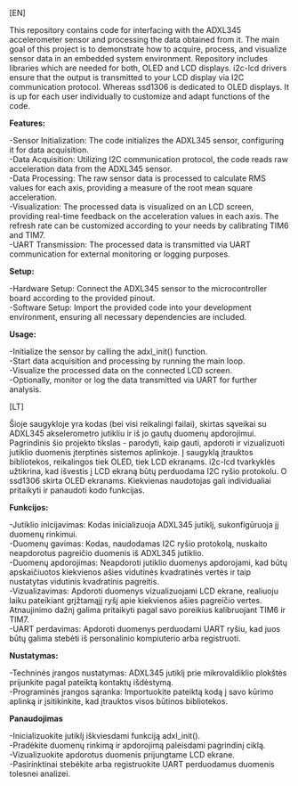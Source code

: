 [EN]

This repository contains code for interfacing with the ADXL345 accelerometer sensor and processing the data obtained from it. The main goal of this project is to demonstrate how to acquire, process, and visualize sensor data in an embedded system environment.
Repository includes libraries which are needed for both, OLED and LCD displays. i2c-lcd drivers ensure that the output is transmitted to your LCD display via I2C communication protocol. Whereas ssd1306 is dedicated to OLED displays. It is up for each user individually to customize and adapt functions of the code. 

**Features:**

-Sensor Initialization: The code initializes the ADXL345 sensor, configuring it for data acquisition. <br />
-Data Acquisition: Utilizing I2C communication protocol, the code reads raw acceleration data from the ADXL345 sensor. <br />
-Data Processing: The raw sensor data is processed to calculate RMS values for each axis, providing a measure of the root mean square acceleration. <br />
-Visualization: The processed data is visualized on an LCD screen, providing real-time feedback on the acceleration values in each axis. The refresh rate can be customized according to your needs by calibrating TIM6 and TIM7. <br />
-UART Transmission: The processed data is transmitted via UART communication for external monitoring or logging purposes.

**Setup:**

-Hardware Setup: Connect the ADXL345 sensor to the microcontroller board according to the provided pinout.<br />
-Software Setup: Import the provided code into your development environment, ensuring all necessary dependencies are included.

**Usage:**

-Initialize the sensor by calling the adxl_init() function.<br />
-Start data acquisition and processing by running the main loop.<br />
-Visualize the processed data on the connected LCD screen.<br />
-Optionally, monitor or log the data transmitted via UART for further analysis.

[LT]

Šioje saugykloje yra kodas (bei visi reikalingi failai), skirtas sąveikai su ADXL345 akselerometro jutikliu ir iš jo gautų duomenų apdorojimui. Pagrindinis šio projekto tikslas - parodyti, kaip gauti, apdoroti ir vizualizuoti jutiklio duomenis įterptinės sistemos aplinkoje.
Į saugyklą įtrauktos bibliotekos, reikalingos tiek OLED, tiek LCD ekranams. i2c-lcd tvarkyklės užtikrina, kad išvestis į LCD ekraną būtų perduodama I2C ryšio protokolu. O ssd1306 skirta OLED ekranams. Kiekvienas naudotojas gali individualiai pritaikyti ir panaudoti kodo funkcijas. 

**Funkcijos:**

-Jutiklio inicijavimas: Kodas inicializuoja ADXL345 jutiklį, sukonfigūruoja jį duomenų rinkimui.<br />
-Duomenų gavimas: Kodas, naudodamas I2C ryšio protokolą, nuskaito neapdorotus pagreičio duomenis iš ADXL345 jutiklio.<br />
-Duomenų apdorojimas: Neapdoroti jutiklio duomenys apdorojami, kad būtų apskaičiuotos kiekvienos ašies vidutinės kvadratinės vertės ir taip nustatytas vidutinis kvadratinis pagreitis.<br />
-Vizualizavimas: Apdoroti duomenys vizualizuojami LCD ekrane, realiuoju laiku pateikiant grįžtamąjį ryšį apie kiekvienos ašies pagreičio vertes. Atnaujinimo dažnį galima pritaikyti pagal savo poreikius kalibruojant TIM6 ir TIM7.<br />
-UART perdavimas: Apdoroti duomenys perduodami UART ryšiu, kad juos būtų galima stebėti iš personalinio kompiuterio arba registruoti.

**Nustatymas:**

-Techninės įrangos nustatymas: ADXL345 jutiklį prie mikrovaldiklio plokštės prijunkite pagal pateiktą kontaktų išdėstymą.<br />
-Programinės įrangos sąranka: Importuokite pateiktą kodą į savo kūrimo aplinką ir įsitikinkite, kad įtrauktos visos būtinos bibliotekos.

**Panaudojimas**

-Inicializuokite jutiklį iškviesdami funkciją adxl_init().<br />
-Pradėkite duomenų rinkimą ir apdorojimą paleisdami pagrindinį ciklą.<br />
-Vizualizuokite apdorotus duomenis prijungtame LCD ekrane.<br />
-Pasirinktinai stebėkite arba registruokite UART perduodamus duomenis tolesnei analizei.
